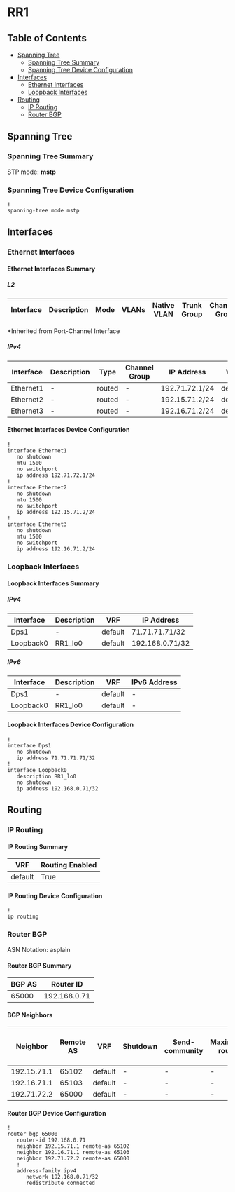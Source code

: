 # RR1

## Table of Contents

- [Spanning Tree](#spanning-tree)
  - [Spanning Tree Summary](#spanning-tree-summary)
  - [Spanning Tree Device Configuration](#spanning-tree-device-configuration)
- [Interfaces](#interfaces)
  - [Ethernet Interfaces](#ethernet-interfaces)
  - [Loopback Interfaces](#loopback-interfaces)
- [Routing](#routing)
  - [IP Routing](#ip-routing)
  - [Router BGP](#router-bgp)

## Spanning Tree

### Spanning Tree Summary

STP mode: **mstp**

### Spanning Tree Device Configuration

```eos
!
spanning-tree mode mstp
```

## Interfaces

### Ethernet Interfaces

#### Ethernet Interfaces Summary

##### L2

| Interface | Description | Mode | VLANs | Native VLAN | Trunk Group | Channel-Group |
| --------- | ----------- | ---- | ----- | ----------- | ----------- | ------------- |

*Inherited from Port-Channel Interface

##### IPv4

| Interface | Description | Type | Channel Group | IP Address | VRF |  MTU | Shutdown | ACL In | ACL Out |
| --------- | ----------- | -----| ------------- | ---------- | ----| ---- | -------- | ------ | ------- |
| Ethernet1 | - | routed | - | 192.71.72.1/24 | default | 1500 | False | - | - |
| Ethernet2 | - | routed | - | 192.15.71.2/24 | default | 1500 | False | - | - |
| Ethernet3 | - | routed | - | 192.16.71.2/24 | default | 1500 | False | - | - |

#### Ethernet Interfaces Device Configuration

```eos
!
interface Ethernet1
   no shutdown
   mtu 1500
   no switchport
   ip address 192.71.72.1/24
!
interface Ethernet2
   no shutdown
   mtu 1500
   no switchport
   ip address 192.15.71.2/24
!
interface Ethernet3
   no shutdown
   mtu 1500
   no switchport
   ip address 192.16.71.2/24
```

### Loopback Interfaces

#### Loopback Interfaces Summary

##### IPv4

| Interface | Description | VRF | IP Address |
| --------- | ----------- | --- | ---------- |
| Dps1 | - | default | 71.71.71.71/32 |
| Loopback0 | RR1_lo0 | default | 192.168.0.71/32 |

##### IPv6

| Interface | Description | VRF | IPv6 Address |
| --------- | ----------- | --- | ------------ |
| Dps1 | - | default | - |
| Loopback0 | RR1_lo0 | default | - |

#### Loopback Interfaces Device Configuration

```eos
!
interface Dps1
   no shutdown
   ip address 71.71.71.71/32
!
interface Loopback0
   description RR1_lo0
   no shutdown
   ip address 192.168.0.71/32
```

## Routing

### IP Routing

#### IP Routing Summary

| VRF | Routing Enabled |
| --- | --------------- |
| default | True |

#### IP Routing Device Configuration

```eos
!
ip routing
```

### Router BGP

ASN Notation: asplain

#### Router BGP Summary

| BGP AS | Router ID |
| ------ | --------- |
| 65000 | 192.168.0.71 |

#### BGP Neighbors

| Neighbor | Remote AS | VRF | Shutdown | Send-community | Maximum-routes | Allowas-in | BFD | RIB Pre-Policy Retain | Route-Reflector Client | Passive | TTL Max Hops |
| -------- | --------- | --- | -------- | -------------- | -------------- | ---------- | --- | --------------------- | ---------------------- | ------- | ------------ |
| 192.15.71.1 | 65102 | default | - | - | - | - | - | - | - | - | - |
| 192.16.71.1 | 65103 | default | - | - | - | - | - | - | - | - | - |
| 192.71.72.2 | 65000 | default | - | - | - | - | - | - | - | - | - |

#### Router BGP Device Configuration

```eos
!
router bgp 65000
   router-id 192.168.0.71
   neighbor 192.15.71.1 remote-as 65102
   neighbor 192.16.71.1 remote-as 65103
   neighbor 192.71.72.2 remote-as 65000
   !
   address-family ipv4
      network 192.168.0.71/32
      redistribute connected
```

